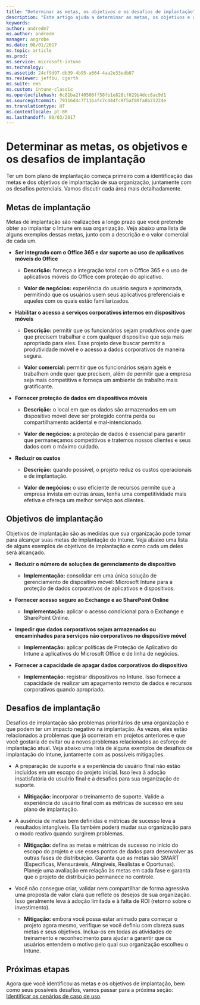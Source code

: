 ```yaml
---
title: "Determinar as metas, os objetivos e os desafios de implantação"
description: "Este artigo ajuda a determinar as metas, os objetivos e os desafios de implantação para uma implementação somente na nuvem do Microsoft Intune."
keywords: 
author: andredm7
ms.author: andredm
manager: angrobe
ms.date: 08/01/2017
ms.topic: article
ms.prod: 
ms.service: microsoft-intune
ms.technology: 
ms.assetid: 24cf9d97-db39-4b95-a664-4aa2e33edb87
ms.reviewer: jeffbu, cgerth
ms.suite: ems
ms.custom: intune-classic
ms.openlocfilehash: 6c81ba2f40500ff58fb1e828cf629b4dcc8ac9d1
ms.sourcegitcommit: 79116d4c7f11bafc7c444fc9f5af80fa0b21224e
ms.translationtype: HT
ms.contentlocale: pt-BR
ms.lasthandoff: 08/03/2017
---
```

# <a name="determine-deployment-goals-objectives-and-challenges"></a>Determinar as metas, os objetivos e os desafios de implantação

Ter um bom plano de implantação começa primeiro com a identificação das metas e dos objetivos de implantação de sua organização, juntamente com os desafios potenciais. Vamos discutir cada área mais detalhadamente.

## <a name="deployment-goals"></a>Metas de implantação

Metas de implantação são realizações a longo prazo que você pretende obter ao implantar o Intune em sua organização. Veja abaixo uma lista de alguns exemplos dessas metas, junto com a descrição e o valor comercial de cada um.

-   **Ser integrado com o Office 365 e dar suporte ao uso de aplicativos móveis do Office**

    -   **Descrição:** forneça a integração total com o Office 365 e o uso de aplicativos móveis do Office com proteção do aplicativo.

    -   **Valor de negócios:** experiência do usuário segura e aprimorada, permitindo que os usuários usem seus aplicativos preferenciais e aqueles com os quais estão familiarizados.

-   **Habilitar o acesso a serviços corporativos internos em dispositivos móveis**

    -   **Descrição:** permitir que os funcionários sejam produtivos onde quer que precisem trabalhar e com qualquer dispositivo que seja mais apropriado para eles. Esse projeto deve buscar permitir a produtividade móvel e o acesso a dados corporativos de maneira segura.

    -   **Valor comercial:** permitir que os funcionários sejam ágeis e trabalhem onde quer que precisem, além de permitir que a empresa seja mais competitiva e forneça um ambiente de trabalho mais gratificante.

-   **Fornecer proteção de dados em dispositivos móveis**

    -   **Descrição:** o local em que os dados são armazenados em um dispositivo móvel deve ser protegido contra perda ou compartilhamento acidental e mal-intencionado.

    -   **Valor de negócios:** a proteção de dados é essencial para garantir que permaneçamos competitivos e tratemos nossos clientes e seus dados com o máximo cuidado.

-   **Reduzir os custos**

    -   **Descrição:** quando possível, o projeto reduz os custos operacionais e de implantação.

    -    **Valor de negócios:** o uso eficiente de recursos permite que a empresa invista em outras áreas, tenha uma competitividade mais efetiva e ofereça um melhor serviço aos clientes.

## <a name="deployment-objectives"></a>Objetivos de implantação

Objetivos de implantação são as medidas que sua organização pode tomar para alcançar suas metas de implantação do Intune. Veja abaixo uma lista de alguns exemplos de objetivos de implantação e como cada um deles será alcançado.

-   **Reduzir o número de soluções de gerenciamento de dispositivo**

    -   **Implementação:** consolidar em uma única solução de gerenciamento de dispositivo móvel: Microsoft Intune para a proteção de dados corporativos de aplicativos e dispositivos.

-   **Fornecer acesso seguro ao Exchange e ao SharePoint Online**

    -   **Implementação:** aplicar o acesso condicional para o Exchange e SharePoint Online.

-   **Impedir que dados corporativos sejam armazenados ou encaminhados para serviços não corporativos no dispositivo móvel**

    -   **Implementação:** aplicar políticas de Proteção de Aplicativo do Intune a aplicativos do Microsoft Office e de linha de negócios.

-   **Fornecer a capacidade de apagar dados corporativos do dispositivo**

    -   **Implementação:** registrar dispositivos no Intune. Isso fornece a capacidade de realizar um apagamento remoto de dados e recursos corporativos quando apropriado.

## <a name="deployment-challenges"></a>Desafios de implantação

Desafios de implantação são problemas prioritários de uma organização e que podem ter um impacto negativo na implantação. Às vezes, eles estão relacionados a problemas que já ocorreram em projetos anteriores e que você gostaria de evitar ou a novos problemas relacionados ao esforço de implantação atual. Veja abaixo uma lista de alguns exemplos de desafios de implantação do Intune, juntamente com as possíveis mitigações.

-   A preparação de suporte e a experiência do usuário final não estão incluídos em um escopo do projeto inicial. Isso leva à adoção insatisfatória do usuário final e a desafios para sua organização de suporte.

    -   **Mitigação:** incorporar o treinamento de suporte. Valide a experiência do usuário final com as métricas de sucesso em seu plano de implantação.

-   A ausência de metas bem definidas e métricas de sucesso leva a resultados intangíveis. Ela também poderá mudar sua organização para o modo reativo quando surgirem problemas.

    -   **Mitigação:** defina as metas e métricas de sucesso no início do escopo do projeto e use esses pontos de dados para desenvolver as outras fases de distribuição. Garanta que as metas são SMART (Específicas, Mensuráveis, Atingíveis, Realistas e Oportunas). Planeje uma avaliação em relação às metas em cada fase e garanta que o projeto de distribuição permanece no controle.

-   Você não consegue criar, validar nem compartilhar de forma agressiva uma proposta de valor clara que reflete os desejos de sua organização. Isso geralmente leva à adoção limitada e à falta de ROI (retorno sobre o investimento).

    -   **Mitigação:** embora você possa estar animado para começar o projeto agora mesmo, verifique se você definiu com clareza suas metas e seus objetivos. Inclua-os em todas as atividades de treinamento e reconhecimento para ajudar a garantir que os usuários entendem o motivo pelo qual sua organização escolheu o Intune.

## <a name="next-steps"></a>Próximas etapas

Agora que você identificou as metas e os objetivos de implantação, bem como seus possíveis desafios, vamos passar para a próxima seção: [Identificar os cenários de caso de uso](planning-guide-scenarios.md).
